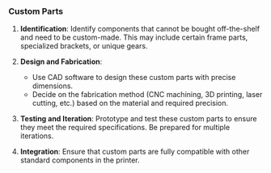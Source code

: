 ### Custom Parts
1. **Identification**: Identify components that cannot be bought off-the-shelf and need to be custom-made. This may include certain frame parts, specialized brackets, or unique gears.

2. **Design and Fabrication**: 
   - Use CAD software to design these custom parts with precise dimensions.
   - Decide on the fabrication method (CNC machining, 3D printing, laser cutting, etc.) based on the material and required precision.

3. **Testing and Iteration**: Prototype and test these custom parts to ensure they meet the required specifications. Be prepared for multiple iterations.

4. **Integration**: Ensure that custom parts are fully compatible with other standard components in the printer.